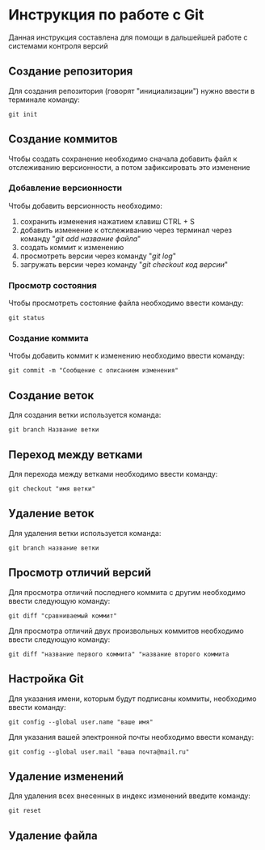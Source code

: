 # Инструкция по работе с Git 

Данная инструкция составлена для помощи в дальшейшей работе с системами контроля версий

## Создание репозитория

Для создания репозитория (говорят "инициализации") нужно ввести в терминале команду:

    git init
    
## Создание коммитов

Чтобы создать сохранение необходимо сначала добавить файл к отслеживанию версионности, а потом зафиксировать это изменение

### Добавление версионности

Чтобы добавить версионность необходимо:

1. сохранить изменения нажатием клавиш CTRL + S
2. добавить изменение к отслеживанию через терминал через команду "*git add название файла*"
3. создать коммит к изменению
4. просмотреть версии через команду "*git log*"
5. загружать версии через команду "*git checkout код версии*"

### Просмотр состояния

Чтобы просмотреть состояние файла необходимо ввести команду:

    git status

### Создание коммита 

Чтобы добавить коммит к изменению необходимо ввести команду:

    git commit -m "Сообщение с описанием изменения"

## Создание веток

Для создания ветки используется команда:

    git branch Название ветки

## Переход между ветками 

Для перехода между ветками необходимо ввести команду: 

    git checkout "имя ветки"

## Удаление веток 

Для удаления ветки используется команда:

    git branch название ветки

## Просмотр отличий версий 

Для просмотра отличий последнего коммита с другим необходимо ввести следующую команду:

    git diff "сравниваемый коммит"

Для просмотра отличий двух произвольных коммитов необходимо ввести следующую команду:

    git diff "название первого коммита" "название второго коммита

## Настройка Git

Для указания имени, которым будут подписаны коммиты, необходимо ввести команду:

    git config --global user.name "ваше имя" 

Для указания вашей электронной почты необходимо ввести команду:

    git config --global user.mail "ваша почта@mail.ru"

## Удаление изменений 

Для удаления всех внесенных в индекс изменений введите команду:

    git reset 

## Удаление файла


